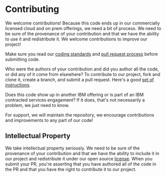 # Contributing

We welcome contributions! Because this code ends up in our commercially licensed cloud and on prem offerings, we need a
bit of process. We need to be sure of the provenance of your contribution and that we have the ability to use it and
redistribute it. We welcome contributions to improve our project!

Make sure you read our [coding standards](./docs/CODING_STANDARDS.md)
and [pull request process](./docs/PULL_REQUESTS.md) before submitting code.

Who were the authors of your contribution and did you author all the code, or did any of it come from elsewhere? To
contribute to our project, fork and clone it, create a branch, and submit a pull request. Here's a
good [set of instructions](https://www.dataschool.io/how-to-contribute-on-github/).

Does this code show up in another IBM offering or is part of an IBM contracted services engagement? If it does, that's
not necessarily a problem, we just need to know.

For support, we will maintain the repository, we encourage contributions and improvements to any part of our code!

## Intellectual Property

We take intellectual property seriously. We need to be sure of the provenance of your contribution and that we have the
ability to include it in our project and redistribute it under our open
source [license](../../../Downloads/Compressed/assistant-web-chat-service-desk-starter-main/LICENSE). When you submit
your PR, you're asserting that you have authored all of the code in the PR and that you have the right to contribute it
to our project.
